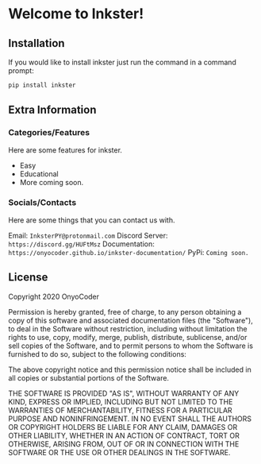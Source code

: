 # Welcome to Inkster!

## Installation

If you would like to install inkster just run the command in a command prompt:

```bash
pip install inkster
```

## Extra Information

### Categories/Features

Here are some features for inkster.

- Easy
- Educational
- More coming soon.

### Socials/Contacts

Here are some things that you can contact us with.

Email: `InksterPY@protonmail.com`
Discord Server: `https://discord.gg/HUFtMsz`
Documentation: `https://onyocoder.github.io/inkster-documentation/`
PyPi: `Coming soon.`

## License

Copyright 2020 OnyoCoder

Permission is hereby granted, free of charge, to any person obtaining a copy of this software and associated documentation files (the "Software"), to deal in the Software without restriction, including without limitation the rights to use, copy, modify, merge, publish, distribute, sublicense, and/or sell copies of the Software, and to permit persons to whom the Software is furnished to do so, subject to the following conditions:

The above copyright notice and this permission notice shall be included in all copies or substantial portions of the Software.

THE SOFTWARE IS PROVIDED "AS IS", WITHOUT WARRANTY OF ANY KIND, EXPRESS OR IMPLIED, INCLUDING BUT NOT LIMITED TO THE WARRANTIES OF MERCHANTABILITY, FITNESS FOR A PARTICULAR PURPOSE AND NONINFRINGEMENT. IN NO EVENT SHALL THE AUTHORS OR COPYRIGHT HOLDERS BE LIABLE FOR ANY CLAIM, DAMAGES OR OTHER LIABILITY, WHETHER IN AN ACTION OF CONTRACT, TORT OR OTHERWISE, ARISING FROM, OUT OF OR IN CONNECTION WITH THE SOFTWARE OR THE USE OR OTHER DEALINGS IN THE SOFTWARE.
